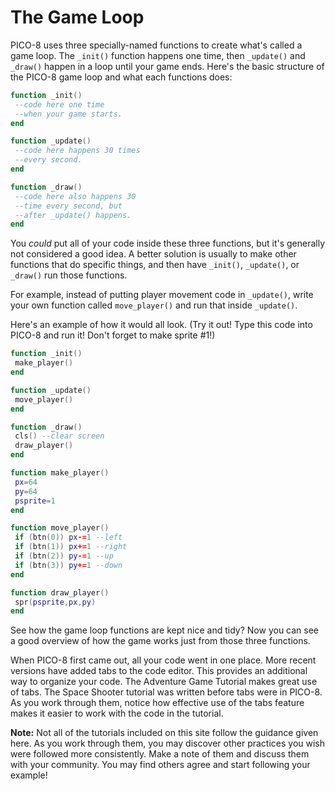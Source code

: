 # The Game Loop

PICO-8 uses three specially-named functions to create what's called a game
loop. The `_init()` function happens one time, then `_update()` and `_draw()`
happen in a loop until your game ends.  Here's the basic structure of the
PICO-8 game loop and what each functions does:

```lua
function _init()
 --code here one time
 --when your game starts.
end

function _update()
 --code here happens 30 times
 --every second.
end

function _draw()
 --code here also happens 30
 --time every second, but
 --after _update() happens.
end
```

You *could* put all of your code inside these three functions, but it's
generally not considered a good idea. A better solution is usually to make
other functions that do specific things, and then have `_init()`, `_update()`,
or `_draw()` run those functions.

For example, instead of putting player movement code in `_update()`, write your
own function called `move_player()` and run that inside `_update()`.

Here's an example of how it would all look. (Try it out! Type this code into PICO-8 and run it! Don't forget to make sprite #1!)

```lua
function _init()
 make_player()
end

function _update()
 move_player()
end

function _draw()
 cls() --clear screen
 draw_player()
end

function make_player()
 px=64
 py=64
 psprite=1
end

function move_player()
 if (btn(0)) px-=1 --left
 if (btn(1)) px+=1 --right
 if (btn(2)) py-=1 --up
 if (btn(3)) py+=1 --down
end

function draw_player()
 spr(psprite,px,py)
end
```

See how the game loop functions are kept nice and tidy? Now you can see a good
overview of how the game works just from those three functions.

When PICO-8 first came out, all your code went in one place. More recent
versions have added tabs to the code editor. This provides an additional way to
organize your code. The Adventure Game Tutorial makes great use of tabs. The
Space Shooter tutorial was written before tabs were in PICO-8. As you work
through them, notice how effective use of the tabs feature makes it easier to
work with the code in the tutorial.

**Note:** Not all of the tutorials included on this site follow the guidance
given here. As you work through them, you may discover other practices you wish
were followed more consistently. Make a note of them and discuss them with your
community. You may find others agree and start following your example!
